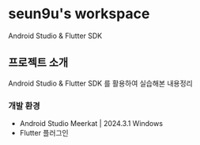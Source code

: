 # seun9u's workspace
Android Studio & Flutter SDK


## 프로젝트 소개
Android Studio & Flutter SDK 를 활용하여 실습해본 내용정리


### 개발 환경
- Android Studio Meerkat | 2024.3.1 Windows
- Flutter 플러그인 
